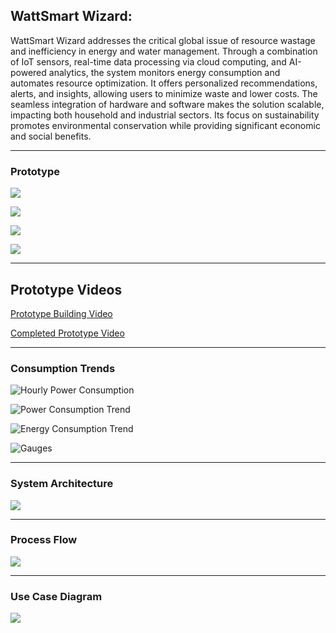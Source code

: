 ## WattSmart Wizard:

WattSmart Wizard addresses the critical global issue of resource wastage and inefficiency in energy and water management. Through a combination of IoT sensors, real-time data processing via cloud computing, and AI-powered analytics, the system monitors energy consumption and automates resource optimization. It offers personalized recommendations, alerts, and insights, allowing users to minimize waste and lower costs. The seamless integration of hardware and software makes the solution scalable, impacting both household and industrial sectors. Its focus on sustainability promotes environmental conservation while providing significant economic and social benefits.


--------------------------------------------

### Prototype

![](./Prototype/Screenshot%202024-09-21%20101508.png)

![](./Prototype/Screenshot%202024-09-20%20230353.png)

![](./Prototype/Screenshot%202024-09-20%20230422.png)

![](./Prototype/Screenshot%202024-09-21%20015041.png)

-------------------------------------------

## Prototype Videos

[Prototype Building Video](https://drive.google.com/file/d/1tvZA3WfAX7iffpSlLtlsnMWY1TiCsKvl/view?usp=drive_link)



[Completed Prototype Video](https://drive.google.com/open?id=1VCtfgA5qeQg3G2F6PMCztmdKp7CI7jVL&usp=drive_copy)

--------------------------------------------

### Consumption Trends

![Hourly Power Consumption](./Analysed_Trends/Power_Consumption_Hours.png)

![Power Consumption Trend](./Analysed_Trends/Power_Consumption_Trend.png)

![Energy Consumption Trend](./Analysed_Trends/Energy_Consumption_Trend.png)

![Gauges](./Analysed_Trends/Gauges.png)

--------------------------------------------

### System Architecture

![](./System_Architecture.png)

--------------------------------------------

### Process Flow

![](./Process_Flow.png)

--------------------------------------------

### Use Case Diagram

![](./Use_Case_Diagram.png)

